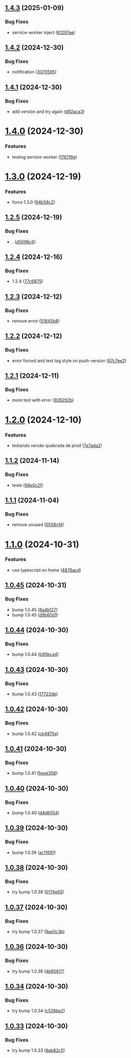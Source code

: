 ## [1.4.3](https://github.com/gbfonseca/eitriapp-berserk/compare/v1.4.2...v1.4.3) (2025-01-09)


### Bug Fixes

* service-worker inject ([61297ae](https://github.com/gbfonseca/eitriapp-berserk/commit/61297ae13a74230e17b150ce7d4a3b6aba5c4c73))

## [1.4.2](https://github.com/gbfonseca/eitriapp-berserk/compare/v1.4.1...v1.4.2) (2024-12-30)


### Bug Fixes

* notification ([3070595](https://github.com/gbfonseca/eitriapp-berserk/commit/3070595fcaf8db0aa6697186ca84be1307403e83))

## [1.4.1](https://github.com/gbfonseca/eitriapp-berserk/compare/v1.4.0...v1.4.1) (2024-12-30)


### Bug Fixes

* add version and try again ([d92aca3](https://github.com/gbfonseca/eitriapp-berserk/commit/d92aca37315bc280a7771c308327b401bdc0f00b))

# [1.4.0](https://github.com/gbfonseca/eitriapp-berserk/compare/v1.3.0...v1.4.0) (2024-12-30)


### Features

* testing service-worker ([1767f8e](https://github.com/gbfonseca/eitriapp-berserk/commit/1767f8ef916e601c74235f63c54a0661a0f99d46))

# [1.3.0](https://github.com/gbfonseca/eitriapp-berserk/compare/v1.2.5...v1.3.0) (2024-12-19)


### Features

* force 1.3.0 ([94b58c2](https://github.com/gbfonseca/eitriapp-berserk/commit/94b58c210af1647a742778e716eb1bc13ba7228b))

## [1.2.5](https://github.com/gbfonseca/eitriapp-berserk/compare/v1.2.4...v1.2.5) (2024-12-19)


### Bug Fixes

* . ([d5098c6](https://github.com/gbfonseca/eitriapp-berserk/commit/d5098c6d28a2fb9255fdad3661b593cb860b9e8e))

## [1.2.4](https://github.com/gbfonseca/eitriapp-berserk/compare/v1.2.3...v1.2.4) (2024-12-16)


### Bug Fixes

* 1.2.4 ([77c6875](https://github.com/gbfonseca/eitriapp-berserk/commit/77c68751a69769de22f86bd90b400b21b9f0ad33))

## [1.2.3](https://github.com/gbfonseca/eitriapp-berserk/compare/v1.2.2...v1.2.3) (2024-12-12)


### Bug Fixes

* remove error ([51845b8](https://github.com/gbfonseca/eitriapp-berserk/commit/51845b8aa74021eed48dc2c9960d8fe71f7ba969))

## [1.2.2](https://github.com/gbfonseca/eitriapp-berserk/compare/v1.2.1...v1.2.2) (2024-12-12)


### Bug Fixes

* error forced and test tag style on push-version ([67c7ee2](https://github.com/gbfonseca/eitriapp-berserk/commit/67c7ee2b4bd07563fbc002d233a60619c6c8dafc))

## [1.2.1](https://github.com/gbfonseca/eitriapp-berserk/compare/v1.2.0...v1.2.1) (2024-12-11)


### Bug Fixes

* more test with error ([926292b](https://github.com/gbfonseca/eitriapp-berserk/commit/926292bfbab08d25c7573770afa7342999c05aa7))

# [1.2.0](https://github.com/gbfonseca/eitriapp-berserk/compare/v1.1.2...v1.2.0) (2024-12-10)


### Features

* testando versão quebrada de prod ([7e7ada2](https://github.com/gbfonseca/eitriapp-berserk/commit/7e7ada256ba01ca4044291150007e7204eb14ad6))

## [1.1.2](https://github.com/gbfonseca/eitriapp-berserk/compare/v1.1.1...v1.1.2) (2024-11-14)


### Bug Fixes

* teste ([66e0c2f](https://github.com/gbfonseca/eitriapp-berserk/commit/66e0c2fe191ad0a25d7af23fe2d6ecf5227e2dfd))

## [1.1.1](https://github.com/gbfonseca/eitriapp-berserk/compare/v1.1.0...v1.1.1) (2024-11-04)


### Bug Fixes

* remove unused ([0558cf4](https://github.com/gbfonseca/eitriapp-berserk/commit/0558cf4efadacb57e5694ec782de64232a0e7221))

# [1.1.0](https://github.com/gbfonseca/eitriapp-berserk/compare/v1.0.45...v1.1.0) (2024-10-31)


### Features

* use typescript on home ([4876acd](https://github.com/gbfonseca/eitriapp-berserk/commit/4876acdcf8caa9da056fed59287f68f20ee87ef3))

## [1.0.45](https://github.com/gbfonseca/eitriapp-berserk/compare/v1.0.44...v1.0.45) (2024-10-31)


### Bug Fixes

* bump 1.0.45 ([8a4b127](https://github.com/gbfonseca/eitriapp-berserk/commit/8a4b12729f2d682f41e269f9ed00c8ee0c634c46))
* bump 1.0.45 ([d9b60d1](https://github.com/gbfonseca/eitriapp-berserk/commit/d9b60d1d8f31b71fdcf482c7e80470a25ec22426))

## [1.0.44](https://github.com/gbfonseca/eitriapp-berserk/compare/v1.0.43...v1.0.44) (2024-10-30)


### Bug Fixes

* bump 1.0.44 ([b95bca4](https://github.com/gbfonseca/eitriapp-berserk/commit/b95bca435dd9013c088d8b2660a1970620b783f3))

## [1.0.43](https://github.com/gbfonseca/eitriapp-berserk/compare/v1.0.42...v1.0.43) (2024-10-30)


### Bug Fixes

* bump 1.0.43 ([17722db](https://github.com/gbfonseca/eitriapp-berserk/commit/17722db1247ad41537b450c694ade7de41ad468b))

## [1.0.42](https://github.com/gbfonseca/eitriapp-berserk/compare/v1.0.41...v1.0.42) (2024-10-30)


### Bug Fixes

* bump 1.0.42 ([cb4875e](https://github.com/gbfonseca/eitriapp-berserk/commit/cb4875eb31cb8f25ae3ca1d8335e53153dd0f727))

## [1.0.41](https://github.com/gbfonseca/eitriapp-berserk/compare/v1.0.40...v1.0.41) (2024-10-30)


### Bug Fixes

* bump 1.0.41 ([5eee356](https://github.com/gbfonseca/eitriapp-berserk/commit/5eee3563dee1e6fbc0ed2efc6cce199a98af9984))

## [1.0.40](https://github.com/gbfonseca/eitriapp-berserk/compare/v1.0.39...v1.0.40) (2024-10-30)


### Bug Fixes

* bump 1.0.40 ([d4d6054](https://github.com/gbfonseca/eitriapp-berserk/commit/d4d6054e552df59c3c7adcf0f576f6df98bfa8af))

## [1.0.39](https://github.com/gbfonseca/eitriapp-berserk/compare/v1.0.38...v1.0.39) (2024-10-30)


### Bug Fixes

* bump 1.0.39 ([ac11691](https://github.com/gbfonseca/eitriapp-berserk/commit/ac116917ed37eaeac6c92172967b2711a1855161))

## [1.0.38](https://github.com/gbfonseca/eitriapp-berserk/compare/v1.0.37...v1.0.38) (2024-10-30)


### Bug Fixes

* try bump 1.0.38 ([0174e65](https://github.com/gbfonseca/eitriapp-berserk/commit/0174e654ee98980ec81a2079782b8b2b3c0ae632))

## [1.0.37](https://github.com/gbfonseca/eitriapp-berserk/compare/v1.0.36...v1.0.37) (2024-10-30)


### Bug Fixes

* try bump 1.0.37 ([9ae0c3b](https://github.com/gbfonseca/eitriapp-berserk/commit/9ae0c3b4b32334e40a1f9e3115feead767bcdf33))


## [1.0.36](https://github.com/gbfonseca/eitriapp-berserk/compare/v1.0.35...v1.0.36) (2024-10-30)


### Bug Fixes

* try bump 1.0.36 ([4b85617](https://github.com/gbfonseca/eitriapp-berserk/commit/4b85617dfbc37e5b6d2e40188f065ac271687e97))


## [1.0.34](https://github.com/gbfonseca/eitriapp-berserk/compare/v1.0.33...v1.0.34) (2024-10-30)


### Bug Fixes

* try bump 1.0.34 ([c526be2](https://github.com/gbfonseca/eitriapp-berserk/commit/c526be27f2ec1f205d12c8744db79fac0d5dac30))


## [1.0.33](https://github.com/gbfonseca/eitriapp-berserk/compare/v1.0.32...v1.0.33) (2024-10-30)


### Bug Fixes

* try bump 1.0.33 ([8ab82c5](https://github.com/gbfonseca/eitriapp-berserk/commit/8ab82c505b58e2e04d585da6f97b88f5558e097e))
